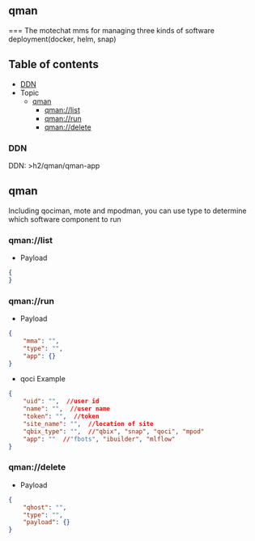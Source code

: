 ## qman

===
The motechat mms for managing three kinds of software deployment(docker, helm, snap)

Table of contents
---

* [DDN](#DDN)
* Topic
  * [qman](#qman)
    - [qman://list](#qman://list)
    - [qman://run](#qman://run)
    - [qman://delete](#qman://delete)
### DDN
DDN: >h2/qman/qman-app 
## qman
Including qociman, mote and mpodman, you can use type to determine which software component to run
### qman://list
* Payload
```json
{
}
```
### qman://run
* Payload
```json
{
    "mma": "",
    "type": "",
    "app": {}
}
```
* qoci Example
```json
{
    "uid": "",  //user id
    "name": "",  //user name
    "token": "",  //token
    "site_name": "",  //location of site
    "qbix_type": "",  //"qbix", "snap", "qoci", "mpod"
    "app": ""  //"fbots", "ibuilder", "mlflow"
}
```
### qman://delete
* Payload
```json
{
    "qhost": "",
    "type": "",
    "payload": {}
}
```

